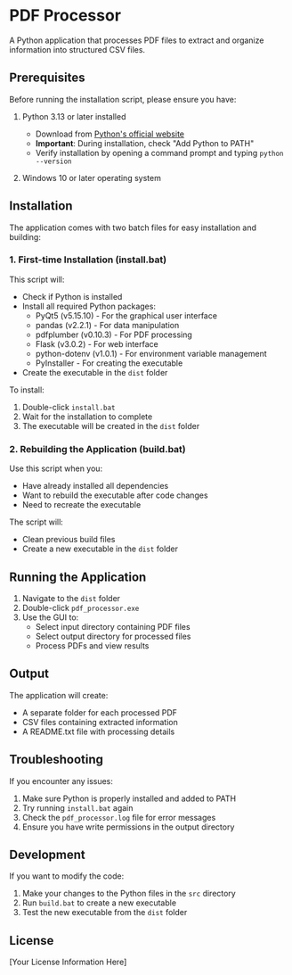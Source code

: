 # PDF Processor

A Python application that processes PDF files to extract and organize information into structured CSV files.

## Prerequisites

Before running the installation script, please ensure you have:

1. Python 3.13 or later installed
   - Download from [Python's official website](https://www.python.org/downloads/)
   - **Important**: During installation, check "Add Python to PATH"
   - Verify installation by opening a command prompt and typing `python --version`

2. Windows 10 or later operating system

## Installation

The application comes with two batch files for easy installation and building:

### 1. First-time Installation (install.bat)

This script will:
- Check if Python is installed
- Install all required Python packages:
  - PyQt5 (v5.15.10) - For the graphical user interface
  - pandas (v2.2.1) - For data manipulation
  - pdfplumber (v0.10.3) - For PDF processing
  - Flask (v3.0.2) - For web interface
  - python-dotenv (v1.0.1) - For environment variable management
  - PyInstaller - For creating the executable
- Create the executable in the `dist` folder

To install:
1. Double-click `install.bat`
2. Wait for the installation to complete
3. The executable will be created in the `dist` folder

### 2. Rebuilding the Application (build.bat)

Use this script when you:
- Have already installed all dependencies
- Want to rebuild the executable after code changes
- Need to recreate the executable

The script will:
- Clean previous build files
- Create a new executable in the `dist` folder

## Running the Application

1. Navigate to the `dist` folder
2. Double-click `pdf_processor.exe`
3. Use the GUI to:
   - Select input directory containing PDF files
   - Select output directory for processed files
   - Process PDFs and view results

## Output

The application will create:
- A separate folder for each processed PDF
- CSV files containing extracted information
- A README.txt file with processing details

## Troubleshooting

If you encounter any issues:

1. Make sure Python is properly installed and added to PATH
2. Try running `install.bat` again
3. Check the `pdf_processor.log` file for error messages
4. Ensure you have write permissions in the output directory

## Development

If you want to modify the code:
1. Make your changes to the Python files in the `src` directory
2. Run `build.bat` to create a new executable
3. Test the new executable from the `dist` folder

## License

[Your License Information Here]
